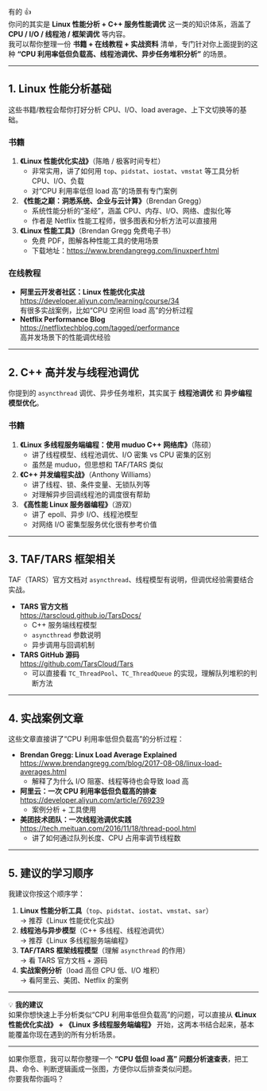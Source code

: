 有的 👍  
你问的其实是 **Linux 性能分析 + C++ 服务性能调优** 这一类的知识体系，涵盖了 **CPU / I/O / 线程池 / 框架调优** 等内容。  
我可以帮你整理一份 **书籍 + 在线教程 + 实战资料** 清单，专门针对你上面提到的这种 **“CPU 利用率低但负载高、线程池调优、异步任务堆积分析”** 的场景。  

---

## 1. **Linux 性能分析基础**
这些书籍/教程会帮你打好分析 CPU、I/O、load average、上下文切换等的基础。

### **书籍**
1. **《Linux 性能优化实战》**（陈皓 / 极客时间专栏）  
   - 非常实用，讲了如何用 `top`、`pidstat`、`iostat`、`vmstat` 等工具分析 CPU、I/O、负载  
   - 对“CPU 利用率低但 load 高”的场景有专门案例
2. **《性能之巅：洞悉系统、企业与云计算》**（Brendan Gregg）  
   - 系统性能分析的“圣经”，涵盖 CPU、内存、I/O、网络、虚拟化等  
   - 作者是 Netflix 性能工程师，很多图表和分析方法可以直接用
3. **《Linux 性能工具》**（Brendan Gregg 免费电子书）  
   - 免费 PDF，图解各种性能工具的使用场景  
   - 下载地址：https://www.brendangregg.com/linuxperf.html

### **在线教程**
- **阿里云开发者社区：Linux 性能优化实战**  
  https://developer.aliyun.com/learning/course/34  
  有很多实战案例，比如“CPU 空闲但 load 高”的分析过程
- **Netflix Performance Blog**  
  https://netflixtechblog.com/tagged/performance  
  高并发场景下的性能调优经验

---

## 2. **C++ 高并发与线程池调优**
你提到的 `asyncthread` 调优、异步任务堆积，其实属于 **线程池调优** 和 **异步编程模型优化**。

### **书籍**
1. **《Linux 多线程服务端编程：使用 muduo C++ 网络库》**（陈硕）  
   - 讲了线程模型、线程池调优、I/O 密集 vs CPU 密集的区别  
   - 虽然是 muduo，但思想和 TAF/TARS 类似
2. **《C++ 并发编程实战》**（Anthony Williams）  
   - 讲了线程、锁、条件变量、无锁队列等  
   - 对理解异步回调线程池的调度很有帮助
3. **《高性能 Linux 服务器编程》**（游双）  
   - 讲了 epoll、异步 I/O、线程池模型  
   - 对网络 I/O 密集型服务优化很有参考价值

---

## 3. **TAF/TARS 框架相关**
TAF（TARS）官方文档对 `asyncthread`、线程模型有说明，但调优经验需要结合实战。

- **TARS 官方文档**  
  https://tarscloud.github.io/TarsDocs/  
  - C++ 服务端线程模型  
  - `asyncthread` 参数说明  
  - 异步调用与回调机制
- **TARS GitHub 源码**  
  https://github.com/TarsCloud/Tars  
  - 可以直接看 `TC_ThreadPool`、`TC_ThreadQueue` 的实现，理解队列堆积的判断方法

---

## 4. **实战案例文章**
这些文章直接讲了“CPU 利用率低但负载高”的分析过程：
- **Brendan Gregg: Linux Load Average Explained**  
  https://www.brendangregg.com/blog/2017-08-08/linux-load-averages.html  
  - 解释了为什么 I/O 阻塞、线程等待也会导致 load 高
- **阿里云：一次 CPU 利用率低但负载高的排查**  
  https://developer.aliyun.com/article/769239  
  - 案例分析 + 工具使用
- **美团技术团队：一次线程池调优实践**  
  https://tech.meituan.com/2016/11/18/thread-pool.html  
  - 讲了如何通过队列长度、CPU 占用率调节线程数

---

## 5. **建议的学习顺序**
我建议你按这个顺序学：
1. **Linux 性能分析工具**（`top`、`pidstat`、`iostat`、`vmstat`、`sar`）  
   → 推荐《Linux 性能优化实战》
2. **线程池与异步模型**（C++ 多线程、线程池调优）  
   → 推荐《Linux 多线程服务端编程》
3. **TAF/TARS 框架线程模型**（理解 `asyncthread` 的作用）  
   → 看 TARS 官方文档 + 源码
4. **实战案例分析**（load 高但 CPU 低、I/O 堆积）  
   → 看阿里云、美团、Netflix 的案例

---

💡 **我的建议**  
如果你想快速上手分析类似“CPU 利用率低但负载高”的问题，可以直接从 **《Linux 性能优化实战》 + 《Linux 多线程服务端编程》** 开始，这两本书结合起来，基本能覆盖你现在遇到的所有分析场景。  

---

如果你愿意，我可以帮你整理一个 **“CPU 低但 load 高” 问题分析速查表**，把工具、命令、判断逻辑画成一张图，方便你以后排查类似问题。  
你要我帮你画吗？

